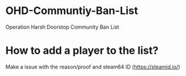 # OHD-Communtiy-Ban-List
Operation Harsh Doorstop Community Ban List

# How to add a player to the list?
Make a issue with the reason/proof and steam64 ID (https://steamid.io/)
